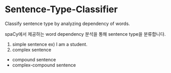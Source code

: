 # Sentence-Type-Classifier
Classify sentence type by analyzing dependency of words.

spaCy에서 제공하는 word dependency 분석을 통해 sentence type을 분류합니다. 

1. simple sentence 
  ex) I am a student.
2. complex sentence
  
- compound sentence
- complex-compound sentence
